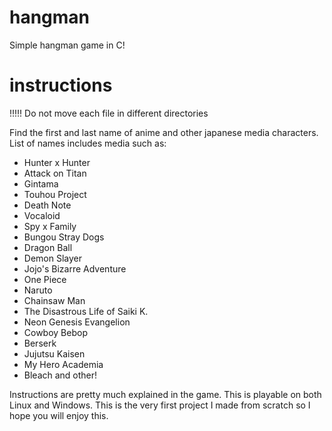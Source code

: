 # hangman
Simple hangman game in C!

# instructions
!!!!! Do not move each file in different directories

Find the first and last name of anime and other japanese media characters. List of names includes media such as:
- Hunter x Hunter
- Attack on Titan
- Gintama
- Touhou Project
- Death Note
- Vocaloid
- Spy x Family
- Bungou Stray Dogs
- Dragon Ball
- Demon Slayer
- Jojo's Bizarre Adventure
- One Piece
- Naruto
- Chainsaw Man
- The Disastrous Life of Saiki K.
- Neon Genesis Evangelion
- Cowboy Bebop
- Berserk
- Jujutsu Kaisen
- My Hero Academia
- Bleach
and other!

Instructions are pretty much explained in the game. This is playable on both Linux and Windows.
This is the very first project I made from scratch so I hope you will enjoy this.
